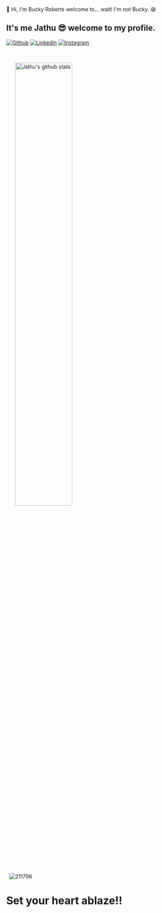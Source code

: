 
<!-- Your title -->
👋 Hi, I'm Bucky Roberts welcome to... wait! I'm not Bucky. 😅
 ## It's me Jathu 😎 welcome to my profile.

<!-- Your badges
You can use the website to generate badges: https://shields.io/
-->

[![Github](https://img.shields.io/badge/-Github-000?style=flat&logo=Github&logoColor=white)](https://github.com/Rickfdalton)
[![Linkedin](https://img.shields.io/badge/-LinkedIn-blue?style=flat&logo=Linkedin&logoColor=white)](https://www.linkedin.com/in/jathavan-mahendrarajah-9a3596181/)
[![Instagram](https://img.shields.io/badge/-Instagram-c13584?style=flat&labelColor=c13584&logo=instagram&logoColor=white)](https://www.instagram.com/jathav_j/)

&nbsp;




<p float="left">
  &nbsp;
  &nbsp;
  &nbsp;

  <a href="https://github.com/Rickfdalton/handle-path-oz">
    <img width="55%"  alt="Jathu's github stats" src="https://github-readme-stats.vercel.app/api?username=Rickfdalton&show_icons=true&hide_border=true" />
  </a>

</p>

&nbsp;
![211796](https://user-images.githubusercontent.com/73867299/171468763-d1e9fe1f-aaf4-4249-b9e7-92c59642e168.gif)



<h1>Set your heart ablaze!!</h1> 


<!-- Your hits or visitors
site: http://hits.dwyl.com or https://visitor-badge.glitch.me
Both apis are in trouble due to the number o
f requests, if you know any other to register visitors, great
-->




